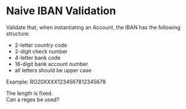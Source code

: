 # Naive IBAN Validation


Validate that, when instantiating an Account, the IBAN has the following structure:

- 2-letter country code
- 2-digit check number
- 4-letter bank code
- 16-digit bank account number
- all letters should be upper case

Example: RO20XXXX1234567812345678

<div class="hint">
  The length is fixed.
</div>
<div class="hint">
  Can a regex be used? 
</div>
